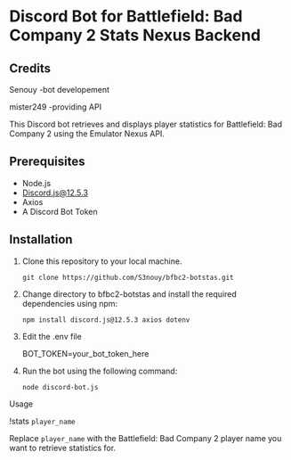 # Discord Bot for Battlefield: Bad Company 2 Stats Nexus Backend
## Credits
Senouy -bot developement

mister249 -providing API

This Discord bot retrieves and displays player statistics for Battlefield: Bad Company 2 using the Emulator Nexus API.

## Prerequisites

- Node.js
- Discord.js@12.5.3
- Axios
- A Discord Bot Token

## Installation

1. Clone this repository to your local machine.

   `git clone https://github.com/S3nouy/bfbc2-botstas.git`

2. Change directory to bfbc2-botstas and install the required dependencies using npm:

   `npm install discord.js@12.5.3 axios dotenv`
   
3. Edit the .env file
   
   BOT_TOKEN=your_bot_token_here

4. Run the bot using the following command:

   `node discord-bot.js`

Usage


   !stats `player_name`

Replace `player_name` with the Battlefield: Bad Company 2 player name you want to retrieve statistics for.
